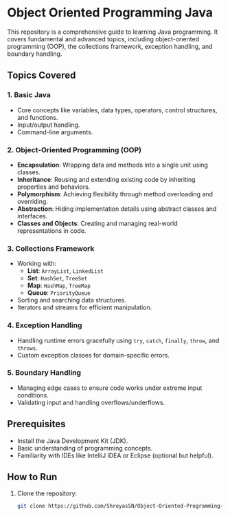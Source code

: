 # Object Oriented Programming Java

This repository is a comprehensive guide to learning Java programming. It covers fundamental and advanced topics, including object-oriented programming (OOP), the collections framework, exception handling, and boundary handling.

## Topics Covered

### 1. **Basic Java**
- Core concepts like variables, data types, operators, control structures, and functions.
- Input/output handling.
- Command-line arguments.

### 2. **Object-Oriented Programming (OOP)**
- **Encapsulation**: Wrapping data and methods into a single unit using classes.
- **Inheritance**: Reusing and extending existing code by inheriting properties and behaviors.
- **Polymorphism**: Achieving flexibility through method overloading and overriding.
- **Abstraction**: Hiding implementation details using abstract classes and interfaces.
- **Classes and Objects**: Creating and managing real-world representations in code.

### 3. **Collections Framework**
- Working with:
  - **List**: `ArrayList`, `LinkedList`
  - **Set**: `HashSet`, `TreeSet`
  - **Map**: `HashMap`, `TreeMap`
  - **Queue**: `PriorityQueue`
- Sorting and searching data structures.
- Iterators and streams for efficient manipulation.

### 4. **Exception Handling**
- Handling runtime errors gracefully using `try`, `catch`, `finally`, `throw`, and `throws`.
- Custom exception classes for domain-specific errors.

### 5. **Boundary Handling**
- Managing edge cases to ensure code works under extreme input conditions.
- Validating input and handling overflows/underflows.


## Prerequisites

- Install the Java Development Kit (JDK).
- Basic understanding of programming concepts.
- Familiarity with IDEs like IntelliJ IDEA or Eclipse (optional but helpful).

## How to Run

1. Clone the repository:
   ```bash
   git clone https://github.com/ShreyasSN/Object-Oriented-Programming-Java.git
